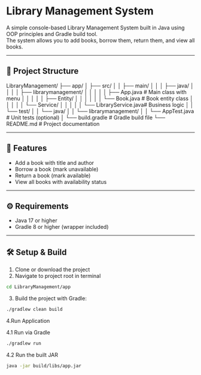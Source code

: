 # Library Management System

A simple console-based Library Management System built in Java using OOP principles and Gradle build tool.  
The system allows you to add books, borrow them, return them, and view all books.

---

## 📂 Project Structure

LibraryManagement/
├── app/
│ ├── src/
│ │ ├── main/
│ │ │ ├── java/
│ │ │ │ ├── librarymanagement/
│ │ │ │ │ ├── App.java # Main class with menu
│ │ │ │ │ ├── Entity/
│ │ │ │ │ │ └── Book.java # Book entity class
│ │ │ │ │ └── Service/
│ │ │ │ │ └── LibraryService.java# Business logic
│ │ └── test/
│ │ └── java/
│ │ └── librarymanagement/
│ │ └── AppTest.java # Unit tests (optional)
│ └── build.gradle # Gradle build file
└── README.md # Project documentation



---

## 🚀 Features

- Add a book with title and author  
- Borrow a book (mark unavailable)  
- Return a book (mark available)  
- View all books with availability status  

---

## ⚙️ Requirements

- Java 17 or higher  
- Gradle 8 or higher (wrapper included)  

---

## 🛠️ Setup & Build

1. Clone or download the project  
2. Navigate to project root in terminal  

```bash
cd LibraryManagement/app
```

3. Build the project with Gradle:
```bash
./gradlew clean build

```

4.Run Application

4.1 Run via Gradle
```bash
./gradlew run
```

4.2 Run the built JAR

```bash
java -jar build/libs/app.jar
```

